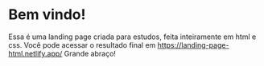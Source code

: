 # Bem vindo!
Essa é uma landing page criada para estudos, feita inteiramente em html e css.
Você pode acessar o resultado final em https://landing-page-html.netlify.app/
Grande abraço!
